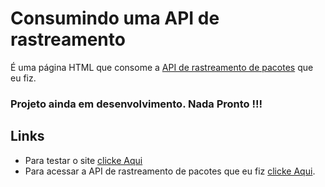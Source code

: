 # Consumindo uma API de rastreamento
É uma página HTML que consome a [API de rastreamento de pacotes](https://github.com/MarcosBB/API_de_rastreamento_de_pacotes) que eu fiz. 

### Projeto ainda em desenvolvimento. Nada Pronto !!!
## Links
* Para testar o site [clicke Aqui](https://marcosbb.github.io/Consumindo_uma_api_de_rastreamento/)
* Para acessar a API de rastreamento de pacotes que eu fiz [clicke Aqui](https://github.com/MarcosBB/API_de_rastreamento_de_pacotes).


